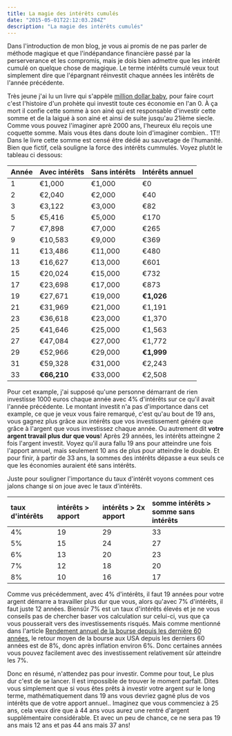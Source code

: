 ```yaml
---
title: La magie des intérêts cumulés
date: "2015-05-01T22:12:03.284Z"
description: "La magie des intérêts cumulés"
---
```


Dans l'introduction de mon blog, je vous ai promis de ne pas parler de méthode magique et que l'indépandance financière passé par la perserverance et les compromis, mais je dois bien admettre que les intérêt cumulé on quelque chose de magique. Le terme intérêts cumulé veux tout simplement dire que l'épargnant réinvestit chaque années les intêrêts de l'année précédente.

Très jeune j'ai lu un livre qui s'appèle [million dollar baby](), pour faire court c'est l'histoire d'un prohète qui investit toute ces économie en l'an 0. À ça mort il confie cette somme à son ainé qui est responsable d'investir cette somme et de la laigué à son ainé et ainsi de suite jusqu'au 21ième siecle. Comme vous pouvez l'imaginer aprè 2000 ans, l'heureux élu reçois une coquette somme. Mais vous êtes dans doute loin d'imaginer combien.. 1T!! Dans le livre cette somme est censé être dédié au sauvetage de l'humanité. Bien que fictif, celà souligne la force des intérêts cummulés. Voyez plutôt le tableau ci dessous:

Année	| Avec intérêts | Sans intérêts |	Intérêts annuel
:-| :- | :- |:-
1 | €1,000 |	€1,000 |	€0
2 | €2,040 |	€2,000 |	€40
3 | €3,122 |	€3,000 |	€82
5 | €5,416 |	€5,000 |	€170
7 | €7,898 |	€7,000 |	€265
9 | €10,583	| €9,000	| €369
11	| €13,486	 | €11,000	 | €480
13	| €16,627	 | €13,000	 | €601
15	| €20,024	 | €15,000	 | €732
17	| €23,698	 | €17,000	 | €873
19	| €27,671	 | €19,000	 | **€1,026**
21	| €31,969	 | €21,000	 | €1,191
23	| €36,618	 | €23,000	 | €1,370
25	| €41,646	 | €25,000	 | €1,563
27	| €47,084	 | €27,000	 | €1,772
29	| €52,966	 | €29,000	 | **€1,999**
31	| €59,328	 | €31,000	 | €2,243
33	| **€66,210**	 | €33,000	 | €2,508

Pour cet example, j'ai supposé qu'une personne démarrant de rien investisse 1000 euros chaque année avec 4% d'intérêts sur ce qu'il avait l'année précédente. Le montant investit n'a pas d'importance dans cet example, ce que je veux vous faire remarqué, c'est qu'au bout de 19 ans, vous gagnez plus grâce aux intérêts que vos investissement génére que grâce à l'argent que vous investissez chaque année. Ou autrement dit **votre argent travail plus dur que vous**! Après 29 années, les intérêts atteingne 2 fois l'argent investit. Voyez qu'il aura fallu 19 ans pour atteindre une fois l'apport annuel, mais seulement 10 ans de plus pour atteindre le double. Et pour finir, à partir de 33 ans, la sommes des intérêts dépasse a eux seuls ce que les économies auraient été sans intérêts.

Juste pour souligner l'importance du taux d'intérêt voyons comment ces jalons change si on joue avec le taux d'intérêts.

taux d'intérêts | intérêts > apport | intérêts > 2x apport | somme intérêts > somme sans intérêts
:- | :- | :- | :-
4% | 19 | 29 | 33
5% | 15 | 24 | 27
6% | 13 | 20 | 23
7% | 12 | 18 | 20
8% | 10 | 16 | 17

Comme vus précédemment, avec 4% d'intérêts, il faut 19 années pour votre argent démarre a travailler plus dur que vous, alors qu'avec 7% d'intérêts, il faut juste 12 années. Biensûr 7% est un taux d'intérêts élevés et je ne vous conseils pas de chercher baser vos calculation sur celui-ci, vus que ça vous pousserait vers des investissements risqués. Mais comme mentionné dans l'article [Rendement annuel de la bourse depuis les dernière 60 années](/rendement-historique-bourse), le retour moyen de la bourse aux USA depuis les derniers 60 années est de 8%, donc après inflation environ 6%. Donc certaines années vous pouvez facilement avec des investissement relativement sûr atteindre les 7%.

Donc en résumé, n'attendez pas pour investir. Comme pour tout, Le plus dur c'est de se lancer. Il est impossible de trouver le moment parfait. Dites vous simplement que si vous êtes prêts à investir votre argent sur le long terme, mathématiquement dans 19 ans vous devriez gagné plus de vos intérêts que de votre apport annuel.. Imaginez que vous commenciez à 25 ans, cela veux dire que à 44 ans vous aurez une rentré d'argent supplémentaire considérable. Et avec un peu de chance, ce ne sera pas 19 ans mais 12 ans et pas 44 ans mais 37 ans!
